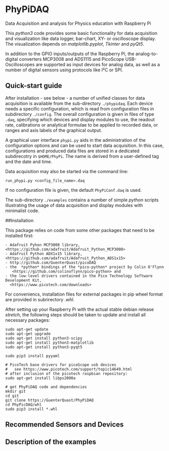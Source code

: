 # PhyPiDAQ

Data Acquisition and analysis for Physics education with Raspberry Pi

This *python3*  code provides some basic functionality for data
acquisition and visualization like data logger, bar-chart, XY- or oscilloscope display. The visualization depends on *matplotlib.pyplot*,
*Tkinter* and *pyQt5*.

In addition to the GPIO inputs/outputs of the Raspberry Pi, the
analog-to-digital converters MCP3008 and ADS1115 and PicoScope
USB-Oscilloscopes are supported as input devices for analog data,
as well as a number of digital sensors using protocols like
I²C or SPI. 

## Quick-start guide

After installation - see below - a number of unified classes 
for data acquisition is available from the sub-directory 
`./phypidaq`.
Each device needs a specific configuration, which is read from 
configuration files in subdirectory `./config`. The overall
configuration is given in files of type `.daq`, specifying which
devices and display modules to use, the readout rate, calibrations
or analytical formulae to be applied to recorded data, or ranges
and axis labels of the graphical output. 

A graphical user interface `phypi.py` aids in the administration
of the configuration options and can be used to start data
acquisition. In this case, configurations and produced data
files are stored in a dedicated subdirecotry in `$HOME/PhyPi`.
The name is derived from a user-defined tag and the date and time.

Data acquisition may also be started via the command line:

    run_phypi.py <config_file_name>.daq

If no configuration file is given, the default `PhyPiConf.daq` is
used.

The sub-directory `./examples` contains a number of simple *python*
scripts illustrating the usage of data acquisition and display
modules with minimalist code. 

##Installation

This package relies on code from some other packages that need to be installed first:

    - Adafruit Pyhon MCP3008 library, <https://github.com/adafruit/Adafruit_Python_MCP3008>
    - Adafruit Python ADX1x15 library, <https://github.com/adafruit/Adafruit_Python_ADS1x15>
    - http://github.com/GuenterQuast/picoDAQ
    - the  *python* bindings of the *pico-python* project by Colin O'Flynn  
       <https://github.com/colinoflynn/pico-python> and
    - the low-level drivers contained in the Pico Technology Software Development Kit,
      <https://www.picotech.com/downloads>

For conveniencs, installation files for external packages in pip wheel format are provided in subrirectory *.whl*.

After setting up your Raspberry Pi with the actual
stable debian release *stretch*, the following steps should be taken to update and install all necessary packages:

```
sudo apt-get update
sudo apt-get upgrade
sudo apt-get install python3-scipy
sudo apt-get install python3-matplotlib
sudo apt-get install python3-pyqt5

sudo pip3 install pyyaml

# PicoTech base drivers for picoScope usb devices
#   see https://www.picotech.com/support/topic14649.html
# after inclusion of the picotech raspbian repository:  
sudo apt-get install libps2000a

# get PhyPiDAQ code and dependencies
mkdir git
cd git
git clone https://GuenterQuast/PhyPiDAQ
cd PhyPicDAQ/whl
sudo pip3 install *.whl
```
## Recommended Sensors and Devices

## Description of the examples
